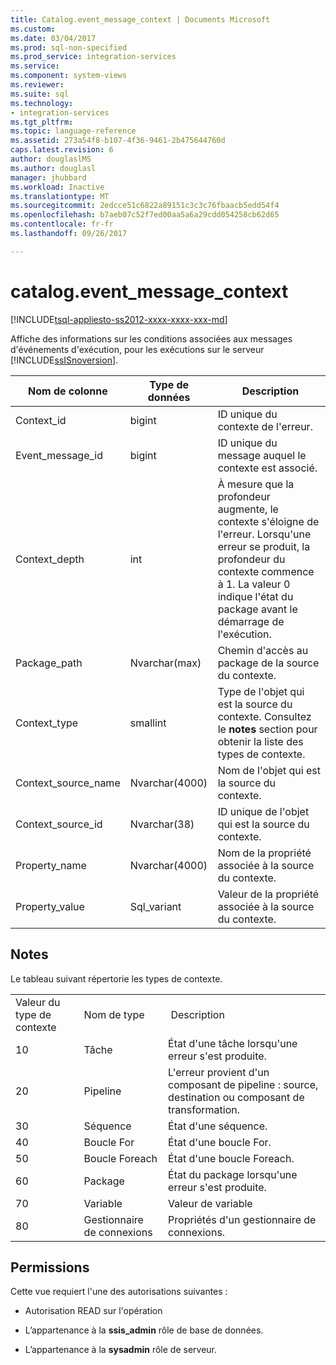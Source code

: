 ```yaml
---
title: Catalog.event_message_context | Documents Microsoft
ms.custom: 
ms.date: 03/04/2017
ms.prod: sql-non-specified
ms.prod_service: integration-services
ms.service: 
ms.component: system-views
ms.reviewer: 
ms.suite: sql
ms.technology:
- integration-services
ms.tgt_pltfrm: 
ms.topic: language-reference
ms.assetid: 273a54f8-b107-4f36-9461-2b475644760d
caps.latest.revision: 6
author: douglaslMS
ms.author: douglasl
manager: jhubbard
ms.workload: Inactive
ms.translationtype: MT
ms.sourcegitcommit: 2edcce51c6822a89151c3c3c76fbaacb5edd54f4
ms.openlocfilehash: b7aeb07c52f7ed00aa5a6a29cdd054258cb62d65
ms.contentlocale: fr-fr
ms.lasthandoff: 09/26/2017

---
```

# <a name="catalogeventmessagecontext"></a>catalog.event_message_context
[!INCLUDE[tsql-appliesto-ss2012-xxxx-xxxx-xxx-md](../../includes/tsql-appliesto-ss2012-xxxx-xxxx-xxx-md.md)]

  Affiche des informations sur les conditions associées aux messages d'événements d'exécution, pour les exécutions sur le serveur [!INCLUDE[ssISnoversion](../../includes/ssisnoversion-md.md)].  
  
|Nom de colonne|Type de données| Description|  
|-----------------|---------------|-----------------|  
|Context_id|bigint|ID unique du contexte de l'erreur.|  
|Event_message_id|bigint|ID unique du message auquel le contexte est associé.|  
|Context_depth|int|À mesure que la profondeur augmente, le contexte s'éloigne de l'erreur. Lorsqu'une erreur se produit, la profondeur du contexte commence à 1. La valeur 0 indique l'état du package avant le démarrage de l'exécution.|  
|Package_path|Nvarchar(max)|Chemin d'accès au package de la source du contexte.|  
|Context_type|smallint|Type de l'objet qui est la source du contexte. Consultez le **notes** section pour obtenir la liste des types de contexte.|  
|Context_source_name|Nvarchar(4000)|Nom de l'objet qui est la source du contexte.|  
|Context_source_id|Nvarchar(38)|ID unique de l'objet qui est la source du contexte.|  
|Property_name|Nvarchar(4000)|Nom de la propriété associée à la source du contexte.|  
|Property_value|Sql_variant|Valeur de la propriété associée à la source du contexte.|  
  
## <a name="remarks"></a>Notes  
 Le tableau suivant répertorie les types de contexte.  
  
||||  
|-|-|-|  
|Valeur du type de contexte|Nom de type| Description|  
|10|Tâche|État d'une tâche lorsqu'une erreur s'est produite.|  
|20|Pipeline|L'erreur provient d'un composant de pipeline : source, destination ou composant de transformation.|  
|30|Séquence|État d'une séquence.|  
|40|Boucle For|État d'une boucle For.|  
|50|Boucle Foreach|État d'une boucle Foreach.|  
|60|Package|État du package lorsqu'une erreur s'est produite.|  
|70|Variable|Valeur de variable|  
|80|Gestionnaire de connexions|Propriétés d'un gestionnaire de connexions.|  
  
## <a name="permissions"></a>Permissions  
 Cette vue requiert l'une des autorisations suivantes :  
  
-   Autorisation READ sur l'opération  
  
-   L’appartenance à la **ssis_admin** rôle de base de données.  
  
-   L’appartenance à la **sysadmin** rôle de serveur.  
  
  

